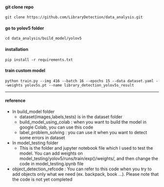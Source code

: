 #### git clone repo

    git clone https://github.com/LibraryDetection/data_analysis.git

#### go to yolov5 folder

    cd data_analysis/build_model/yolov5

#### installation

    pip install -r requirements.txt

#### train custom model

    python train.py --img 416 --batch 16 --epochs 15 --data dataset.yaml --weights yolov5s.pt --name library_detection_yolov5s_result

---

#### reference

- In build_model folder
  - dataset(images,labels,tests) is in the dataset folder
  - build_model_using_colab : when you want to build the model in google Colab, you can use this code
  - label_problem_solving : you can use it when you want to detect some errors in dataset
- In model_testing folder
  - This is the folder and jupyter notebook file which I used to test the model. You can add weights on model_testing/yolov5/runs/train/exp()/weights/, and then change the code in model_testing.ipynb file
- object_detection_refcode : You can refer to this code when you try to add objects only what we need (ex. backpack, book ...). Please note that the code is not yet completed
